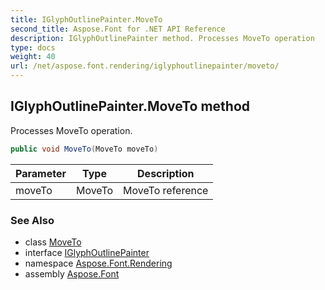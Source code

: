 ```yaml
---
title: IGlyphOutlinePainter.MoveTo
second_title: Aspose.Font for .NET API Reference
description: IGlyphOutlinePainter method. Processes MoveTo operation
type: docs
weight: 40
url: /net/aspose.font.rendering/iglyphoutlinepainter/moveto/
---
```

## IGlyphOutlinePainter.MoveTo method

Processes MoveTo operation.

```csharp
public void MoveTo(MoveTo moveTo)
```

| Parameter | Type | Description |
| --- | --- | --- |
| moveTo | MoveTo | MoveTo reference |

### See Also

* class [MoveTo](../../../aspose.font.renderingpath/moveto/)
* interface [IGlyphOutlinePainter](../)
* namespace [Aspose.Font.Rendering](../../iglyphoutlinepainter/)
* assembly [Aspose.Font](../../../)


